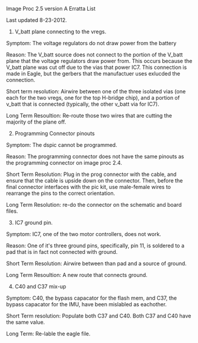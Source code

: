 Image Proc 2.5 version A
Erratta List

Last updated 8-23-2012.


1.  V_batt plane connecting to the vregs.

Symptom: The voltage regulators do not draw power from the battery

Reason:   The V_batt source does not connect to the portion of the V_batt plane that the voltage
regulators draw power from.  This occurs because the V_batt plane was cut off due to the vias
that power IC7.  This connection is made in Eagle, but the gerbers that the manufactuer
uses exlucded the connection.

Short term resolution: Airwire between one of the three isolated vias (one each for the two vregs, one for the 
top H-bridge chip), and a portion of v_batt that is connected (typically, the other v_batt via for IC7).

Long Term Resoultion: Re-route those two wires that are cutting the majority of the plane off.



2.  Programming Connector pinouts

Symptom: The dspic cannot be programmed.

Reason: The programming connector does not have the same pinouts as the programming connector on
image proc 2.4.

Short Term Resolution: Plug in the prog connector with the cable, and ensure that the cable is upside 
down on the connector.  Then, before the final connector interfaces with the pic kit, use male-female
wires to rearrange the pins to the correct orientation.

Long Term Resolution: re-do the connector on the schematic and board files.



3.  IC7 ground pin.

Symptom: IC7, one of the two motor controllers, does not work.

Reason: One of it's three ground pins, specifically, pin 11, is soldered to a pad that is in fact not
connected with ground.

Short Term Resolution: Airwire between than pad and a source of ground.

Long Term Resoultion: A new route that connects ground.


4.  C40 and C37 mix-up

Symptom: C40, the bypass capacator for the flash mem, and C37, the bypass capacator for the IMU, have 
been mislabled as eachother.

Short Term resolution: Populate both C37 and C40.  Both C37 and C40 have the same value.

Long Term: Re-lable the eagle file.